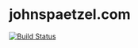 # johnspaetzel.com

[![Build Status](https://travis-ci.org/jspaetzel/johnspaetzel.com.svg?branch=master)](https://travis-ci.org/jspaetzel/johnspaetzel.com)
